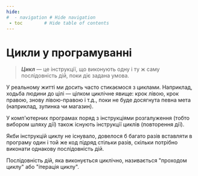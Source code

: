 ```yaml
---
hide:
#  - navigation # Hide navigation
 - toc        # Hide table of contents
---
```


# Цикли у програмуванні
		
> ***Цикл*** — це інструкції, 
що виконують одну і ту ж саму послідовність дій, 
поки діє задана умова. 

У реальному житті ми досить часто стикаємося з циклами. 
Наприклад, ходьба людини до цілі — цілком циклічне явище: 
крок лівою, крок правою, знову лівою-правою і т.д., 
поки не буде досягнута певна мета 
(наприклад, зупинка чи магазин). 

У комп'ютерних програмах поряд з інструкціями розгалуження 
(тобто вибором шляху дії) 
також існують інструкції циклів 
(повторення дії). 

Якби інструкцій циклу не існувало, 
довелося б багато разів вставляти в програму один і той же код 
підряд стільки разів, 
скільки потрібно виконати однакову послідовність дій. 

Послідовність дій, яка виконується циклічно, називається "проходом циклу" або "ітерація циклу".
